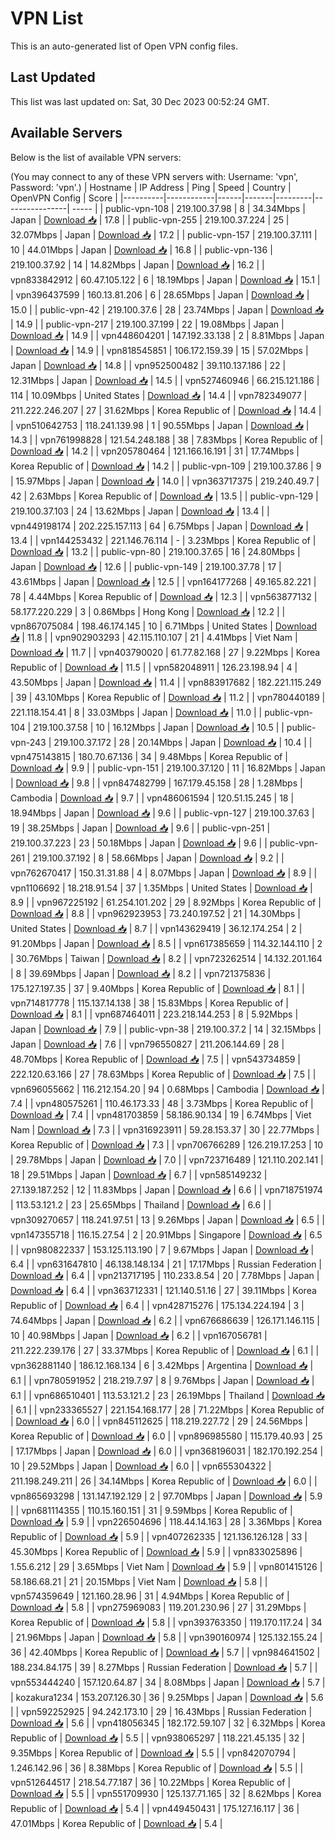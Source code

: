 # VPN List

This is an auto-generated list of Open VPN config files.

## Last Updated

This list was last updated on: Sat, 30 Dec 2023 00:52:24 GMT.

## Available Servers

Below is the list of available VPN servers:

(You may connect to any of these VPN servers with: Username: 'vpn', Password: 'vpn'.)
| Hostname | IP Address | Ping | Speed | Country | OpenVPN Config | Score |
|----------|------------|------|-------|---------|----------------| ----- |
| public-vpn-108 | 219.100.37.98 | 8 | 34.34Mbps | Japan | [Download 📥](./configs/server_0_JP.ovpn) | 17.8 |
| public-vpn-255 | 219.100.37.224 | 25 | 32.07Mbps | Japan | [Download 📥](./configs/server_1_JP.ovpn) | 17.2 |
| public-vpn-157 | 219.100.37.111 | 10 | 44.01Mbps | Japan | [Download 📥](./configs/server_2_JP.ovpn) | 16.8 |
| public-vpn-136 | 219.100.37.92 | 14 | 14.82Mbps | Japan | [Download 📥](./configs/server_3_JP.ovpn) | 16.2 |
| vpn833842912 | 60.47.105.122 | 6 | 18.19Mbps | Japan | [Download 📥](./configs/server_4_JP.ovpn) | 15.1 |
| vpn396437599 | 160.13.81.206 | 6 | 28.65Mbps | Japan | [Download 📥](./configs/server_5_JP.ovpn) | 15.0 |
| public-vpn-42 | 219.100.37.6 | 28 | 23.74Mbps | Japan | [Download 📥](./configs/server_6_JP.ovpn) | 14.9 |
| public-vpn-217 | 219.100.37.199 | 22 | 19.08Mbps | Japan | [Download 📥](./configs/server_7_JP.ovpn) | 14.9 |
| vpn448604201 | 147.192.33.138 | 2 | 8.81Mbps | Japan | [Download 📥](./configs/server_8_JP.ovpn) | 14.9 |
| vpn818545851 | 106.172.159.39 | 15 | 57.02Mbps | Japan | [Download 📥](./configs/server_9_JP.ovpn) | 14.8 |
| vpn952500482 | 39.110.137.186 | 22 | 12.31Mbps | Japan | [Download 📥](./configs/server_10_JP.ovpn) | 14.5 |
| vpn527460946 | 66.215.121.186 | 114 | 10.09Mbps | United States | [Download 📥](./configs/server_11_US.ovpn) | 14.4 |
| vpn782349077 | 211.222.246.207 | 27 | 31.62Mbps | Korea Republic of | [Download 📥](./configs/server_12_KR.ovpn) | 14.4 |
| vpn510642753 | 118.241.139.98 | 1 | 90.55Mbps | Japan | [Download 📥](./configs/server_13_JP.ovpn) | 14.3 |
| vpn761998828 | 121.54.248.188 | 38 | 7.83Mbps | Korea Republic of | [Download 📥](./configs/server_14_KR.ovpn) | 14.2 |
| vpn205780464 | 121.166.16.191 | 31 | 17.74Mbps | Korea Republic of | [Download 📥](./configs/server_15_KR.ovpn) | 14.2 |
| public-vpn-109 | 219.100.37.86 | 9 | 15.97Mbps | Japan | [Download 📥](./configs/server_16_JP.ovpn) | 14.0 |
| vpn363717375 | 219.240.49.7 | 42 | 2.63Mbps | Korea Republic of | [Download 📥](./configs/server_17_KR.ovpn) | 13.5 |
| public-vpn-129 | 219.100.37.103 | 24 | 13.62Mbps | Japan | [Download 📥](./configs/server_18_JP.ovpn) | 13.4 |
| vpn449198174 | 202.225.157.113 | 64 | 6.75Mbps | Japan | [Download 📥](./configs/server_19_JP.ovpn) | 13.4 |
| vpn144253432 | 221.146.76.114 | - | 3.23Mbps | Korea Republic of | [Download 📥](./configs/server_20_KR.ovpn) | 13.2 |
| public-vpn-80 | 219.100.37.65 | 16 | 24.80Mbps | Japan | [Download 📥](./configs/server_21_JP.ovpn) | 12.6 |
| public-vpn-149 | 219.100.37.78 | 17 | 43.61Mbps | Japan | [Download 📥](./configs/server_22_JP.ovpn) | 12.5 |
| vpn164177268 | 49.165.82.221 | 78 | 4.44Mbps | Korea Republic of | [Download 📥](./configs/server_23_KR.ovpn) | 12.3 |
| vpn563877132 | 58.177.220.229 | 3 | 0.86Mbps | Hong Kong | [Download 📥](./configs/server_24_HK.ovpn) | 12.2 |
| vpn867075084 | 198.46.174.145 | 10 | 6.71Mbps | United States | [Download 📥](./configs/server_25_US.ovpn) | 11.8 |
| vpn902903293 | 42.115.110.107 | 21 | 4.41Mbps | Viet Nam | [Download 📥](./configs/server_26_VN.ovpn) | 11.7 |
| vpn403790020 | 61.77.82.168 | 27 | 9.22Mbps | Korea Republic of | [Download 📥](./configs/server_27_KR.ovpn) | 11.5 |
| vpn582048911 | 126.23.198.94 | 4 | 43.50Mbps | Japan | [Download 📥](./configs/server_28_JP.ovpn) | 11.4 |
| vpn883917682 | 182.221.115.249 | 39 | 43.10Mbps | Korea Republic of | [Download 📥](./configs/server_29_KR.ovpn) | 11.2 |
| vpn780440189 | 221.118.154.41 | 8 | 33.03Mbps | Japan | [Download 📥](./configs/server_30_JP.ovpn) | 11.0 |
| public-vpn-104 | 219.100.37.58 | 10 | 16.12Mbps | Japan | [Download 📥](./configs/server_31_JP.ovpn) | 10.5 |
| public-vpn-243 | 219.100.37.172 | 28 | 20.14Mbps | Japan | [Download 📥](./configs/server_32_JP.ovpn) | 10.4 |
| vpn475143815 | 180.70.67.136 | 34 | 9.48Mbps | Korea Republic of | [Download 📥](./configs/server_33_KR.ovpn) | 9.9 |
| public-vpn-151 | 219.100.37.120 | 11 | 16.82Mbps | Japan | [Download 📥](./configs/server_34_JP.ovpn) | 9.8 |
| vpn847482799 | 167.179.45.158 | 28 | 1.28Mbps | Cambodia | [Download 📥](./configs/server_35_KH.ovpn) | 9.7 |
| vpn486061594 | 120.51.15.245 | 18 | 18.94Mbps | Japan | [Download 📥](./configs/server_36_JP.ovpn) | 9.6 |
| public-vpn-127 | 219.100.37.63 | 19 | 38.25Mbps | Japan | [Download 📥](./configs/server_37_JP.ovpn) | 9.6 |
| public-vpn-251 | 219.100.37.223 | 23 | 50.18Mbps | Japan | [Download 📥](./configs/server_38_JP.ovpn) | 9.6 |
| public-vpn-261 | 219.100.37.192 | 8 | 58.66Mbps | Japan | [Download 📥](./configs/server_39_JP.ovpn) | 9.2 |
| vpn762670417 | 150.31.31.88 | 4 | 8.07Mbps | Japan | [Download 📥](./configs/server_40_JP.ovpn) | 8.9 |
| vpn1106692 | 18.218.91.54 | 37 | 1.35Mbps | United States | [Download 📥](./configs/server_41_US.ovpn) | 8.9 |
| vpn967225192 | 61.254.101.202 | 29 | 8.92Mbps | Korea Republic of | [Download 📥](./configs/server_42_KR.ovpn) | 8.8 |
| vpn962923953 | 73.240.197.52 | 21 | 14.30Mbps | United States | [Download 📥](./configs/server_43_US.ovpn) | 8.7 |
| vpn143629419 | 36.12.174.254 | 2 | 91.20Mbps | Japan | [Download 📥](./configs/server_44_JP.ovpn) | 8.5 |
| vpn617385659 | 114.32.144.110 | 2 | 30.76Mbps | Taiwan | [Download 📥](./configs/server_45_TW.ovpn) | 8.2 |
| vpn723262514 | 14.132.201.164 | 8 | 39.69Mbps | Japan | [Download 📥](./configs/server_46_JP.ovpn) | 8.2 |
| vpn721375836 | 175.127.197.35 | 37 | 9.40Mbps | Korea Republic of | [Download 📥](./configs/server_47_KR.ovpn) | 8.1 |
| vpn714817778 | 115.137.14.138 | 38 | 15.83Mbps | Korea Republic of | [Download 📥](./configs/server_48_KR.ovpn) | 8.1 |
| vpn687464011 | 223.218.144.253 | 8 | 5.92Mbps | Japan | [Download 📥](./configs/server_49_JP.ovpn) | 7.9 |
| public-vpn-38 | 219.100.37.2 | 14 | 32.15Mbps | Japan | [Download 📥](./configs/server_50_JP.ovpn) | 7.6 |
| vpn796550827 | 211.206.144.69 | 28 | 48.70Mbps | Korea Republic of | [Download 📥](./configs/server_51_KR.ovpn) | 7.5 |
| vpn543734859 | 222.120.63.166 | 27 | 78.63Mbps | Korea Republic of | [Download 📥](./configs/server_52_KR.ovpn) | 7.5 |
| vpn696055662 | 116.212.154.20 | 94 | 0.68Mbps | Cambodia | [Download 📥](./configs/server_53_KH.ovpn) | 7.4 |
| vpn480575261 | 110.46.173.33 | 48 | 3.73Mbps | Korea Republic of | [Download 📥](./configs/server_54_KR.ovpn) | 7.4 |
| vpn481703859 | 58.186.90.134 | 19 | 6.74Mbps | Viet Nam | [Download 📥](./configs/server_55_VN.ovpn) | 7.3 |
| vpn316923911 | 59.28.153.37 | 30 | 22.77Mbps | Korea Republic of | [Download 📥](./configs/server_56_KR.ovpn) | 7.3 |
| vpn706766289 | 126.219.17.253 | 10 | 29.78Mbps | Japan | [Download 📥](./configs/server_57_JP.ovpn) | 7.0 |
| vpn723716489 | 121.110.202.141 | 18 | 29.51Mbps | Japan | [Download 📥](./configs/server_58_JP.ovpn) | 6.7 |
| vpn585149232 | 27.139.187.252 | 12 | 11.83Mbps | Japan | [Download 📥](./configs/server_59_JP.ovpn) | 6.6 |
| vpn718751974 | 113.53.121.2 | 23 | 25.65Mbps | Thailand | [Download 📥](./configs/server_60_TH.ovpn) | 6.6 |
| vpn309270657 | 118.241.97.51 | 13 | 9.26Mbps | Japan | [Download 📥](./configs/server_61_JP.ovpn) | 6.5 |
| vpn147355718 | 116.15.27.54 | 2 | 20.91Mbps | Singapore | [Download 📥](./configs/server_62_SG.ovpn) | 6.5 |
| vpn980822337 | 153.125.113.190 | 7 | 9.67Mbps | Japan | [Download 📥](./configs/server_63_JP.ovpn) | 6.4 |
| vpn631647810 | 46.138.148.134 | 21 | 17.17Mbps | Russian Federation | [Download 📥](./configs/server_64_RU.ovpn) | 6.4 |
| vpn213717195 | 110.233.8.54 | 20 | 7.78Mbps | Japan | [Download 📥](./configs/server_65_JP.ovpn) | 6.4 |
| vpn363712331 | 121.140.51.16 | 27 | 39.11Mbps | Korea Republic of | [Download 📥](./configs/server_66_KR.ovpn) | 6.4 |
| vpn428715276 | 175.134.224.194 | 3 | 74.64Mbps | Japan | [Download 📥](./configs/server_67_JP.ovpn) | 6.2 |
| vpn676686639 | 126.171.146.115 | 10 | 40.98Mbps | Japan | [Download 📥](./configs/server_68_JP.ovpn) | 6.2 |
| vpn167056781 | 211.222.239.176 | 27 | 33.37Mbps | Korea Republic of | [Download 📥](./configs/server_69_KR.ovpn) | 6.1 |
| vpn362881140 | 186.12.168.134 | 6 | 3.42Mbps | Argentina | [Download 📥](./configs/server_70_AR.ovpn) | 6.1 |
| vpn780591952 | 218.219.7.97 | 8 | 9.76Mbps | Japan | [Download 📥](./configs/server_71_JP.ovpn) | 6.1 |
| vpn686510401 | 113.53.121.2 | 23 | 26.19Mbps | Thailand | [Download 📥](./configs/server_72_TH.ovpn) | 6.1 |
| vpn233365527 | 221.154.168.177 | 28 | 71.22Mbps | Korea Republic of | [Download 📥](./configs/server_73_KR.ovpn) | 6.0 |
| vpn845112625 | 118.219.227.72 | 29 | 24.56Mbps | Korea Republic of | [Download 📥](./configs/server_74_KR.ovpn) | 6.0 |
| vpn896985580 | 115.179.40.93 | 25 | 17.17Mbps | Japan | [Download 📥](./configs/server_75_JP.ovpn) | 6.0 |
| vpn368196031 | 182.170.192.254 | 10 | 29.52Mbps | Japan | [Download 📥](./configs/server_76_JP.ovpn) | 6.0 |
| vpn655304322 | 211.198.249.211 | 26 | 34.14Mbps | Korea Republic of | [Download 📥](./configs/server_77_KR.ovpn) | 6.0 |
| vpn865693298 | 131.147.192.129 | 2 | 97.70Mbps | Japan | [Download 📥](./configs/server_78_JP.ovpn) | 5.9 |
| vpn681114355 | 110.15.160.151 | 31 | 9.59Mbps | Korea Republic of | [Download 📥](./configs/server_79_KR.ovpn) | 5.9 |
| vpn226504696 | 118.44.14.163 | 28 | 3.36Mbps | Korea Republic of | [Download 📥](./configs/server_80_KR.ovpn) | 5.9 |
| vpn407262335 | 121.136.126.128 | 33 | 45.30Mbps | Korea Republic of | [Download 📥](./configs/server_81_KR.ovpn) | 5.9 |
| vpn833025896 | 1.55.6.212 | 29 | 3.65Mbps | Viet Nam | [Download 📥](./configs/server_82_VN.ovpn) | 5.9 |
| vpn801415126 | 58.186.68.21 | 21 | 20.15Mbps | Viet Nam | [Download 📥](./configs/server_83_VN.ovpn) | 5.8 |
| vpn574359649 | 121.160.28.96 | 31 | 4.94Mbps | Korea Republic of | [Download 📥](./configs/server_84_KR.ovpn) | 5.8 |
| vpn275969083 | 119.201.230.96 | 27 | 31.29Mbps | Korea Republic of | [Download 📥](./configs/server_85_KR.ovpn) | 5.8 |
| vpn393763350 | 119.170.117.24 | 34 | 21.96Mbps | Japan | [Download 📥](./configs/server_86_JP.ovpn) | 5.8 |
| vpn390160974 | 125.132.155.24 | 36 | 42.40Mbps | Korea Republic of | [Download 📥](./configs/server_87_KR.ovpn) | 5.7 |
| vpn984641502 | 188.234.84.175 | 39 | 8.27Mbps | Russian Federation | [Download 📥](./configs/server_88_RU.ovpn) | 5.7 |
| vpn553444240 | 157.120.64.87 | 34 | 8.08Mbps | Japan | [Download 📥](./configs/server_89_JP.ovpn) | 5.7 |
| kozakura1234 | 153.207.126.30 | 36 | 9.25Mbps | Japan | [Download 📥](./configs/server_90_JP.ovpn) | 5.6 |
| vpn592252925 | 94.242.173.10 | 29 | 16.43Mbps | Russian Federation | [Download 📥](./configs/server_91_RU.ovpn) | 5.6 |
| vpn418056345 | 182.172.59.107 | 32 | 6.32Mbps | Korea Republic of | [Download 📥](./configs/server_92_KR.ovpn) | 5.5 |
| vpn938065297 | 118.221.45.135 | 32 | 9.35Mbps | Korea Republic of | [Download 📥](./configs/server_93_KR.ovpn) | 5.5 |
| vpn842070794 | 1.246.142.96 | 36 | 8.38Mbps | Korea Republic of | [Download 📥](./configs/server_94_KR.ovpn) | 5.5 |
| vpn512644517 | 218.54.77.187 | 36 | 10.22Mbps | Korea Republic of | [Download 📥](./configs/server_95_KR.ovpn) | 5.5 |
| vpn551709930 | 125.137.71.165 | 32 | 8.62Mbps | Korea Republic of | [Download 📥](./configs/server_96_KR.ovpn) | 5.4 |
| vpn449450431 | 175.127.16.117 | 36 | 47.01Mbps | Korea Republic of | [Download 📥](./configs/server_97_KR.ovpn) | 5.4 |

